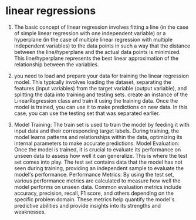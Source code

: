 # linear regressions

1. The basic concept of linear regression involves fitting a line (in the case of simple linear regression with one independent variable) or a hyperplane (in the case of multiple linear regression with multiple independent variables) to the data points in such a way that the distance between the line/hyperplane and the actual data points is minimized. This line/hyperplane represents the best linear approximation of the relationship between the variables.

2. you need to load and prepare your data for training the linear regression model. This typically involves loading the dataset, separating the features (input variables) from the target variable (output variable), and splitting the data into training and testing sets. create an instance of the LinearRegression class and train it using the training data. Once the model is trained, you can use it to make predictions on new data. In this case, you can use the testing set that was separated earlier.

3. Model Training: The train set is used to train the model by feeding it with input data and their corresponding target labels. During training, the model learns patterns and relationships within the data, optimizing its internal parameters to make accurate predictions. Model Evaluation: Once the model is trained, it is crucial to evaluate its performance on unseen data to assess how well it can generalize. This is where the test set comes into play. The test set contains data that the model has not seen during training, providing an independent sample to evaluate the model's performance. Performance Metrics: By using the test set, various performance metrics are calculated to measure how well the model performs on unseen data. Common evaluation metrics include accuracy, precision, recall, F1 score, and others depending on the specific problem domain. These metrics help quantify the model's predictive abilities and provide insights into its strengths and weaknesses.
